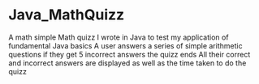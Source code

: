 # Java_MathQuizz
A math simple Math quizz I wrote in Java to test my application of fundamental Java basics
A user answers a series of simple arithmetic questions
if they get 5 incorrect answers the quizz ends
All their correct and incorrect answers are displayed as well as the time taken to do the quizz
